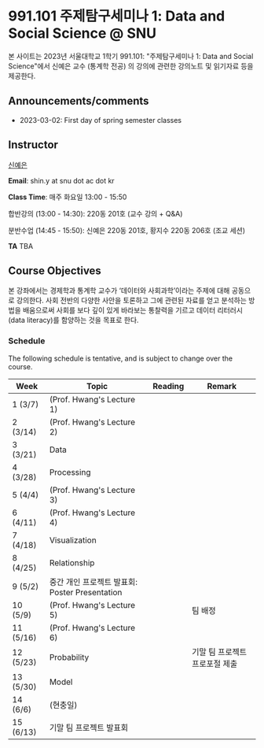 # 991.101 주제탐구세미나 1: Data and Social Science @ SNU

본 사이트는 2023년 서울대학교 1학기 991.101: "주제탐구세미나 1: Data and Social Science"에서 신예은 교수 (통계학 전공) 의 강의에 관련한 강의노트 및 읽기자료 등을 제공한다. 

## Announcements/comments

* 2023-03-02: First day of spring semester classes 

## Instructor 

[신예은](https://sites.google.com/view/yeieunshin/)

**Email**: shin.y at snu dot ac dot kr

**Class Time**: 매주 화요일 13:00 - 15:50

합반강의 (13:00 - 14:30): 220동 201호 (교수 강의 + Q&A)

분반수업 (14:45 - 15:50): 신예은 220동 201호, 황지수 220동 206호 (조교 세션)

<!-- **Office Hours**: Fridays 13:00 ~ 16:00 at 25-216 or by appoinment -->

**TA**
TBA <!-- 김세호 ksh321ksh at snu dot ac dot kr;-->

<!-- **Textbook**: [R for Data Science](http://r4ds.had.co.nz/index.html) by Hadley Wickham and Garret Grolemund

**References**: [Advanced R](http://adv-r.had.co.nz/) ([Korean translation](http://jpub.tistory.com/792)); 
    [The Art of R Programming](https://nostarch.com/artofr.htm) ([Korean translation](http://www.acornpub.co.kr/book/r-programming)) -->

<!-- **Syllabus**: [Link, in Korean](./syllabus2022.pdf) -->

## Course Objectives

본 강좌에서는 경제학과 통계학 교수가 ‘데이터와 사회과학’이라는 주제에 대해 공동으로 강의한다. 사회 전반의 다양한 사안을 토론하고 그에 관련된 자료를 얻고 분석하는 방법을 배움으로써 사회를 보다 깊이 있게 바라보는 통찰력을 기르고 데이터 리터러시(data literacy)를 함양하는 것을 목표로 한다.

### Schedule

The following schedule is tentative, and is subject to change over the course.

| Week | Topic | Reading | Remark |
|---| --- | --- | --- | 
| 1 (3/7)      | (Prof. Hwang's Lecture 1) |  |  |  
| 2 (3/14)     | (Prof. Hwang's Lecture 2) |  |  |  
| 3 (3/21)    | Data |  |  |  
| 4 (3/28)    | Processing |  |  |  
| 5 (4/4)    | (Prof. Hwang's Lecture 3) |  |  |  
| 6 (4/11)    | (Prof. Hwang's Lecture 4) |  |  |  
| 7 (4/18)  | Visualization |  |  |  
| 8 (4/25)  | Relationship |  |  |  
| 9 (5/2)  | 중간 개인 프로젝트 발표회: Poster Presentation |  |  |  
| 10 (5/9)   | (Prof. Hwang's Lecture 5) |  | 팀 배정 |  
| 11 (5/16) | (Prof. Hwang's Lecture 6) |  |  |  
| 12 (5/23) | Probability |  | 기말 팀 프로젝트 프로포절 제출 |  
| 13 (5/30) | Model |  |  |  
| 14 (6/6)   | (현충일) |  |  |  
| 15 (6/13)  | 기말 팀 프로젝트 발표회 |  |  |  

<!--
| Week | Topic | Reading | Assignment | Due Date |
|---| --- | --- | --- | --- |
| 1 (9/1)      | [Introduction](./lectures/01-intro) | Ch. 1 | [Homework 1](./hw/hw1.html)  | 2022-09-21 |
| 2 (9/6, 9/8)     | [Data Visualization I, II](./lectures/02-visualization), Workflows, R Markdown | Chs. 2, 3, 28, 4, 6, 8, 27 | |   |
| 3 (9/13, 9/15)    | [Data Transformation I, II](./lectures/03-transformation) | Ch. 5 |  |  |
| 4 (9/20, 9/22)    | [Data Transformation III](./lectures/03-transformation), [Exploratory Data Analysis I](./lectures/04-EDA) | Chs. 5, 7 | [Homework 2](./hw/hw2-updated.html) | 2022-10-16  |
| 5 (9/27, 9/29)    | [Exploratory Data Analysis II, III](./lectures/04-EDA) | Ch. 7 |  |  |
| 6 (10/4, 10/6)    | [Import and Tidy Data I, II](./lectures/05-tidy) | Chs. 10, 11, 12 |  |  |
| 7 (10/11, 10/13)  | [Import and Tidy Data III](./lectures/05-tidy), [Relational Data](./lectures/06-relational) | Chs. 10, 11, 12, 13 | [Final Project](./project/project.md) [[Rmd](./project/project.Rmd)]  | 2022-12-10 |
| 8 (10/18, 10/20)  | [Strings I, II](./lectures/07-string) | Ch. 14 | [Homework 3](./hw/hw3.html) | 2022-11-09 |
| 9 (10/25, 10/27)  | [Factors, Date and Times I, II](./lectures/08-factors)  | Chs. 15, 16 |  |  |
| 10 (11/1, 11/3)   | [Pipes](./lectures/09-pipe), [Functions I](./lectures/10-functions) | Chs. 18, 19 |  |  |
| 11 (11/8, 11/10) | [Functions II](./lectures/10-functions), [Vectors I](./lectures/11-vectors) | Chs. 19, 20 | [Homework 4](./hw/hw4.html) | 2022-11-30  |
| 12 (11/15, 11/17) | [Vectors II](./lectures/11-vectors), [Iteration I](./lectures/12-iteration) | Chs. 20, 21 |  |  |
| 13 (11/22, 11/24) | [Iteration II](./lectures/12-iteration), [Model Basics I](./lectures/13-model_basics) | Chs. 21, 22, 23  |  |  |
| 14 (11/29, 12/1)   | [Model Basics II](./lectures/13-model_basics), [Model Building I](./lectures/14-model_building) | Chs. 23, 24 |  |  |
| 15 (12/6, 12/8)  | [Model Building II](./lectures/14-model_building), Final Project | Chs. 24, 25 | | |
| 16 (12/13)  | Final Project | | | |
-->

<!-- ## Acknowledgment
Lecture notes for this course were arranged from the source code of the textbook available at <https://github.com/hadley/r4ds>. -->
